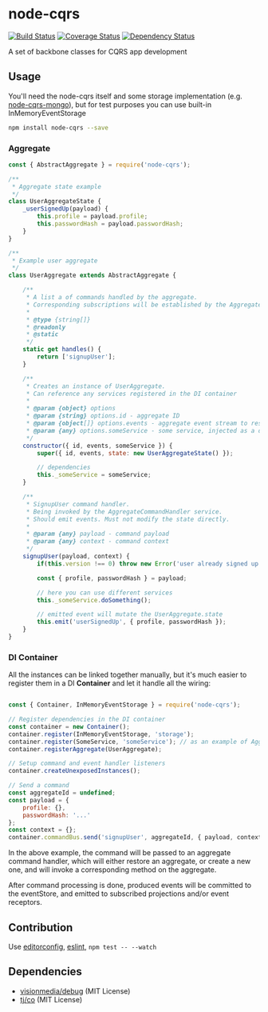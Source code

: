 node-cqrs
=========

[![Build Status](https://secure.travis-ci.org/snatalenko/node-cqrs.svg?branch=master)](http://travis-ci.org/snatalenko/node-cqrs)
[![Coverage Status](https://coveralls.io/repos/github/snatalenko/node-cqrs/badge.svg?branch=master)](https://coveralls.io/github/snatalenko/node-cqrs?branch=master)
[![Dependency Status](https://gemnasium.com/badges/github.com/snatalenko/node-cqrs.svg)](https://gemnasium.com/github.com/snatalenko/node-cqrs)

A set of backbone classes for CQRS app development

## Usage

You'll need the node-cqrs itself and some storage implementation (e.g. [node-cqrs-mongo](https://www.npmjs.com/package/node-cqrs-mongo)), but for test purposes you can use built-in InMemoryEventStorage

```bash
npm install node-cqrs --save
```

### Aggregate

```js
const { AbstractAggregate } = require('node-cqrs');

/**
 * Aggregate state example
 */
class UserAggregateState {
	_userSignedUp(payload) {
		this.profile = payload.profile;
		this.passwordHash = payload.passwordHash;
	}
}

/**
 * Example user aggregate 
 */
class UserAggregate extends AbstractAggregate {

	/**
	 * A list a of commands handled by the aggregate.
	 * Corresponding subscriptions will be established by the AggregateCommandHandler service
	 * 
	 * @type {string[]}
	 * @readonly
	 * @static
	 */
	static get handles() {
		return ['signupUser'];
	}

	/**
	 * Creates an instance of UserAggregate. 
	 * Can reference any services registered in the DI container
	 * 
	 * @param {object} options
	 * @param {string} options.id - aggregate ID
	 * @param {object[]} options.events - aggregate event stream to restore aggregate state
	 * @param {any} options.someService - some service, injected as a dependency by DI container 
	 */
	constructor({ id, events, someService }) {
		super({ id, events, state: new UserAggregateState() });

		// dependencies
		this._someService = someService;
	}

	/**
	 * SignupUser command handler.
	 * Being invoked by the AggregateCommandHandler service.
	 * Should emit events. Must not modify the state directly.
	 * 
	 * @param {any} payload - command payload
	 * @param {any} context - command context
	 */
	signupUser(payload, context) {
		if(this.version !== 0) throw new Error('user already signed up');

		const { profile, passwordHash } = payload;

		// here you can use different services
		this._someService.doSomething();

		// emitted event will mutate the UserAggregate.state
		this.emit('userSignedUp', { profile, passwordHash });
	}
}
```

### DI Container

All the instances can be linked together manually, but it's much easier to register them in a DI **Container** and let it handle all the wiring:

```js

const { Container, InMemoryEventStorage } = require('node-cqrs');

// Register dependencies in the DI container
const container = new Container();
container.register(InMemoryEventStorage, 'storage');
container.register(SomeService, 'someService'); // as an example of Aggregate dependency
container.registerAggregate(UserAggregate);

// Setup command and event handler listeners
container.createUnexposedInstances();

// Send a command
const aggregateId = undefined;
const payload = {
	profile: {},
	passwordHash: '...'
};
const context = {};
container.commandBus.send('signupUser', aggregateId, { payload, context });
```

In the above example, the command will be passed to an aggregate command handler, which will either 
restore an aggregate, or create a new one, and will invoke a corresponding method on the aggregate.

After command processing is done, produced events will be committed to the eventStore, and emitted to 
subscribed projections and/or event receptors.


## Contribution

Use [editorconfig](http://editorconfig.org), [eslint](http://eslint.org), `npm test -- --watch`


## Dependencies

-	[visionmedia/debug](https://github.com/visionmedia/debug) (MIT License)
-	[tj/co](https://github.com/tj/co) (MIT License)
